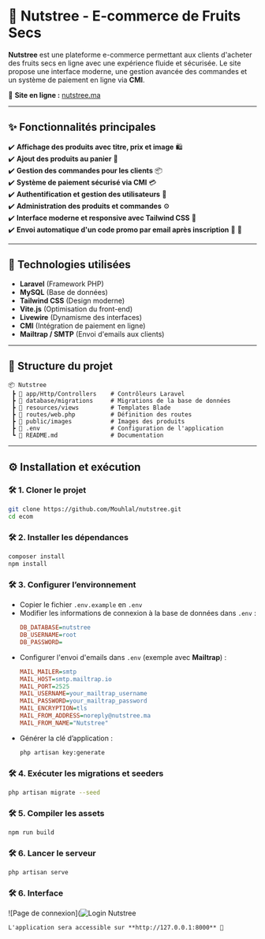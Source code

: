 # 🌰 Nutstree - E-commerce de Fruits Secs  

**Nutstree** est une plateforme e-commerce permettant aux clients d'acheter des fruits secs en ligne avec une expérience fluide et sécurisée. Le site propose une interface moderne, une gestion avancée des commandes et un système de paiement en ligne via **CMI**.  

📍 **Site en ligne :** [nutstree.ma](https://nutstree.ma)  

---

## ✨ Fonctionnalités principales  

✔️ **Affichage des produits avec titre, prix et image** 🛍️  
✔️ **Ajout des produits au panier** 🛒  
✔️ **Gestion des commandes pour les clients** 📦  
✔️ **Système de paiement sécurisé via CMI** 💳  
✔️ **Authentification et gestion des utilisateurs** 🔐  
✔️ **Administration des produits et commandes** ⚙️  
✔️ **Interface moderne et responsive avec Tailwind CSS** 🎨  
✔️ **Envoi automatique d'un code promo par email après inscription** 📧 🎁  

---

## 🚀 Technologies utilisées  

- **Laravel** (Framework PHP)  
- **MySQL** (Base de données)  
- **Tailwind CSS** (Design moderne)  
- **Vite.js** (Optimisation du front-end)  
- **Livewire** (Dynamisme des interfaces)  
- **CMI** (Intégration de paiement en ligne)  
- **Mailtrap / SMTP** (Envoi d'emails aux clients)  

---

## 📂 Structure du projet  

```
📦 Nutstree  
 ┣ 📂 app/Http/Controllers    # Contrôleurs Laravel  
 ┣ 📂 database/migrations     # Migrations de la base de données  
 ┣ 📂 resources/views         # Templates Blade  
 ┣ 📂 routes/web.php          # Définition des routes  
 ┣ 📂 public/images           # Images des produits  
 ┣ 📜 .env                    # Configuration de l'application  
 ┗ 📜 README.md               # Documentation  
```  

---

## ⚙️ Installation et exécution  

### 🛠️ 1. Cloner le projet  
```bash
git clone https://github.com/Mouhlal/nutstree.git
cd ecom
```  

### 🛠️ 2. Installer les dépendances  
```bash
composer install
npm install
```  

### 🛠️ 3. Configurer l’environnement  
- Copier le fichier `.env.example` en `.env`  
- Modifier les informations de connexion à la base de données dans `.env` :  
  ```ini
  DB_DATABASE=nutstree
  DB_USERNAME=root
  DB_PASSWORD=
  ```  
- Configurer l'envoi d'emails dans `.env` (exemple avec **Mailtrap**) :  
  ```ini
  MAIL_MAILER=smtp
  MAIL_HOST=smtp.mailtrap.io
  MAIL_PORT=2525
  MAIL_USERNAME=your_mailtrap_username
  MAIL_PASSWORD=your_mailtrap_password
  MAIL_ENCRYPTION=tls
  MAIL_FROM_ADDRESS=noreply@nutstree.ma
  MAIL_FROM_NAME="Nutstree"
  ```  
- Générer la clé d’application :  
  ```bash
  php artisan key:generate
  ```  

### 🛠️ 4. Exécuter les migrations et seeders  
```bash
php artisan migrate --seed
```  

### 🛠️ 5. Compiler les assets  
```bash
npm run build
```  

### 🛠️ 6. Lancer le serveur  
```bash
php artisan serve
```
### 🛠️ 6. Interface  
![Page de connexion](![Login Nutstree](https://nutstree.ma/assets/img/logo.png)


```  
L'application sera accessible sur **http://127.0.0.1:8000** 🚀  
